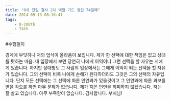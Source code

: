 ```yaml
---
title: "8차 천일 결사 2차 백일 기도 정진 74일째"
date: 2014-09-13 08:16:41
tags:
    - 8-200th
    - 74th
---
```


#수행일지

경계에 부딪히니 저의 업식이 올라옴이 보입니다. 제가 한 선택에 대한 책임은 없고 상대를 탓하는 마음. 내 입장에서 보면 당연히 나에게 이익이니 그런 선택을 할 자유는 저에게 있습니다. 하지만 상대방도 그 사람의 입장에서는 그에게 이익이 되는 선택을 할 자유가 있습니다. 그의 선택이 비록 나에게 손해가 된다하더라도 그것은 그의 선택의 자유입니다. 단지 모든 선택에는 그 선택에 따른 인연과가 있을것이고 그 인연과에 따른 과보를 받을 각오를 하면 아무 문제가 없습나디. 제가 지은 인연을 회피하지 않겠습니다. 저는 잘 살고 있습니다. 아무 부족함이 없습니다. 감사합니다. 부처님! 
